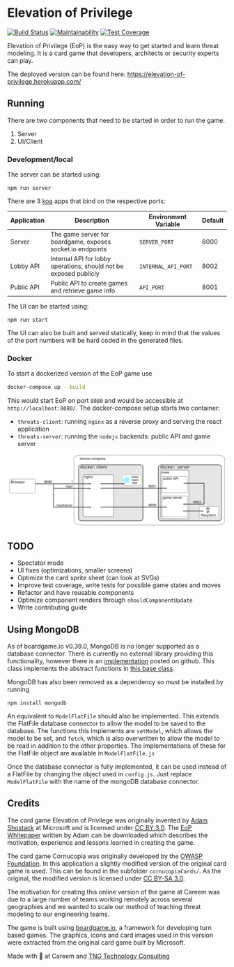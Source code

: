 Elevation of Privilege
======================
[![Build Status](https://travis-ci.org/dehydr8/elevation-of-privilege.svg?branch=master)](https://travis-ci.org/dehydr8/elevation-of-privilege)
[![Maintainability](https://api.codeclimate.com/v1/badges/5449a4d61cdfed258204/maintainability)](https://codeclimate.com/github/dehydr8/elevation-of-privilege/maintainability)
[![Test Coverage](https://api.codeclimate.com/v1/badges/5449a4d61cdfed258204/test_coverage)](https://codeclimate.com/github/dehydr8/elevation-of-privilege/test_coverage)

Elevation of Privilege (EoP) is the easy way to get started and learn threat modeling. It is a card game that developers, architects or security experts can play.

The deployed version can be found here: https://elevation-of-privilege.herokuapp.com/

## Running
There are two components that need to be started in order to run the game.
1. Server
2. UI/Client

### Development/local
The server can be started using:
```
npm run server
```
There are 3 [koa](https://koajs.com/) apps that bind on the respective ports:

| Application | Description | Environment Variable | Default |
|-------------|-------------------------------------------------------------------|----------------------|---------|
| Server | The game server for boardgame, exposes socket.io endpoints | `SERVER_PORT` | 8000 |
| Lobby API | Internal API for lobby operations, should not be exposed publicly | `INTERNAL_API_PORT` | 8002 |
| Public API | Public API to create games and retrieve game info | `API_PORT` | 8001 |

The UI can be started using:
```
npm run start
```
The UI can also be built and served statically, keep in mind that the values of the port numbers will be hard coded in the generated files.

### Docker
To start a dockerized version of the EoP game use

```bash
docker-compose up --build
```

This would start EoP on port `8080` and would be accessible at `http://localhost:8080/`.
The docker-compose setup starts two container: 
 * `threats-client`: running `nginx` as a reverse proxy and serving the react application
 * `threats-server`: running the `nodejs` backends: public API and game server

![docker-compose setup](docs/docker-setup.svg)

## TODO
* Spectator mode
* UI fixes (optimizations, smaller screens)
* Optimize the card sprite sheet (can look at SVGs)
* Improve test coverage, write tests for possible game states and moves
* Refactor and have reusable components
* Optimize component renders through `shouldComponentUpdate`
* Write contributing guide

## Using MongoDB
As of boardgame.io v0.39.0, MongoDB is no longer supported as a database connector. There is currently no external library providing this functionality, however there is an [implementation](https://github.com/boardgameio/boardgame.io/issues/6#issuecomment-656144940) posted on github. This class implements the abstract functions in [this base class](https://github.com/boardgameio/boardgame.io/blob/ce8ef4a16bcc420b05c5e0751b41f168352bce7d/src/server/db/base.ts#L49-L111).

MongoDB has also been removed as a dependency so must be installed by running
```
npm install mongodb
```

An equivalent to `ModelFlatFile` should also be implemented. This extends the FlatFile database connector to allow the model to be saved to the database. The functions this implements are `setModel`, which allows the model to be set, and `fetch`, which is also overwritten to allow the model to be read in addition to the other properties. The implementations of these for the FlatFile object are available in `ModelFlatFile.js`

Once the database connector is fully implemented, it can be used instead of a FlatFile by changing the object used in `config.js`. Just replace `ModelFlatFile` with the name of the mongoDB database connector.

## Credits
The card game Elevation of Privilege was originally invented by [Adam Shostack](https://adam.shostack.org/) at Microsoft and is licensed under [CC BY 3.0](https://creativecommons.org/licenses/by/3.0/). The [EoP Whitepaper](http://download.microsoft.com/download/F/A/E/FAE1434F-6D22-4581-9804-8B60C04354E4/EoP_Whitepaper.pdf) written by Adam can be downloaded which describes the motivation, experience and lessons learned in creating the game.

The card game Cornucopia was originally developed by the [OWASP Foundation](https://owasp.org/). In this application a slightly modified version of the original card game is used. This can be found in the subfolder `cornucopiaCards/`. As the original, the modified version is licensed under [CC BY-SA 3.0](https://creativecommons.org/licenses/by-sa/3.0/). 

The motivation for creating this online version of the game at Careem was due to a large number of teams working remotely across several geographies and we wanted to scale our method of teaching threat modeling to our engineering teams.

The game is built using [boardgame.io](https://boardgame.io/), a framework for developing turn based games. The graphics, icons and card images used in this version were extracted from the original card game built by Microsoft.

Made with :green_heart: at Careem and [TNG Technology Consulting](https://www.tngtech.com/en/)
